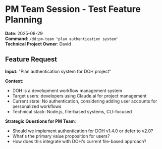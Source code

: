 # PM Team Session - Test Feature Planning

**Date**: 2025-08-29  
**Command**: `/dd:pm-team "plan authentication system"`  
**Technical Project Owner**: David  

## Feature Request

**Input**: "Plan authentication system for DOH project"

**Context**:
- DOH is a development workflow management system
- Target users: developers using Claude.ai for project management  
- Current state: No authentication, considering adding user accounts for personalized workflows
- Technical stack: Node.js, file-based systems, CLI-focused

**Strategic Questions for PM Team**:
- Should we implement authentication for DOH v1.4.0 or defer to v2.0?
- What's the primary value proposition for users?
- How does this integrate with DOH's current file-based approach?